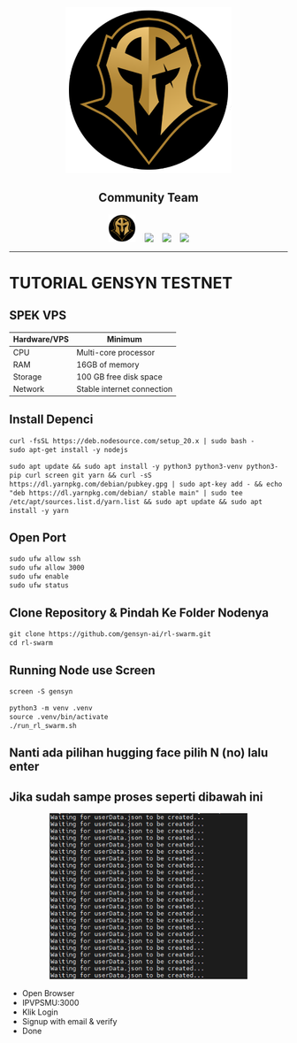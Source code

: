 <p align="center">
  <img height="300" height="auto" src="https://github.com/sipalingnode/sipalingnode/blob/main/logo.png">
</p>

<h2 align="center"><b>Community Team</b></h2>
<p align="center">
  <a href="https://www.airdropasc.com" target="_blank"><img src="https://github.com/sipalingnode/sipalingnode/blob/main/logo.png" width="50"/></a>&nbsp;&nbsp;&nbsp;
  <a href="https://t.me/airdropasc" target="_blank"><img src="https://github.com/user-attachments/assets/56e7f6ee-18b7-4b36-becc-ec6e4de7bff9" width="50"/></a>&nbsp;&nbsp;&nbsp;
  <a href="https://x.com/Autosultan_team" target="_blank"><img src="https://github.com/user-attachments/assets/fbb43aa4-9652-4a49-b984-5cf032b6b1ac" width="50"/></a>&nbsp;&nbsp;&nbsp;
  <a href="https://www.youtube.com/@ZamzaSalim" target="_blank"><img src="https://github.com/user-attachments/assets/c15509f9-acb7-49ce-989a-5bac62e7e549" width="50"/></a>
</p>

---

# TUTORIAL GENSYN TESTNET
## SPEK VPS
|  Hardware/VPS |  Minimum |
| ------------ | ------------ |
| CPU  | Multi-core processor  |
| RAM | 16GB of memory |
| Storage  | 100 GB free disk space |
| Network | Stable internet connection |

## Install Depenci
```
curl -fsSL https://deb.nodesource.com/setup_20.x | sudo bash -
sudo apt-get install -y nodejs
```
```
sudo apt update && sudo apt install -y python3 python3-venv python3-pip curl screen git yarn && curl -sS https://dl.yarnpkg.com/debian/pubkey.gpg | sudo apt-key add - && echo "deb https://dl.yarnpkg.com/debian/ stable main" | sudo tee /etc/apt/sources.list.d/yarn.list && sudo apt update && sudo apt install -y yarn
```
## Open Port
```
sudo ufw allow ssh
sudo ufw allow 3000
sudo ufw enable
sudo ufw status
```
## Clone Repository & Pindah Ke Folder Nodenya
```
git clone https://github.com/gensyn-ai/rl-swarm.git
cd rl-swarm
```
## Running Node use Screen
```
screen -S gensyn
```
```
python3 -m venv .venv
source .venv/bin/activate
./run_rl_swarm.sh
```
## Nanti ada pilihan hugging face pilih N (no) lalu enter
## Jika sudah sampe proses seperti dibawah ini
<p align="center">
  <img height="300" height="auto" src="https://github.com/sipalingnode/SIPALING-NODE/blob/main/gensyn/login.png">
</p>

- Open Browser
- IPVPSMU:3000
- Klik Login
- Signup with email & verify
- Done
